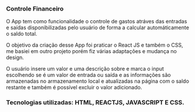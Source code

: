 ### Controle Financeiro


O App tem como funcionalidade o controle de gastos atráves das entradas e saídas disponibilizadas pelo usuário de forma a calcular automáticamente o saldo total.

O objetivo da criação desse App foi praticar o React JS e também o CSS, me basiei em outro projeto porém fiz várias adaptações e mudança no design. 



O usuário insere um valor e uma descrição sobre e marca o input escolhendo se é um valor de entrada ou saída e as informações são armazenadas no armazenamento local e atualizadas na página com o saldo restante e também é possível excluir o valor adicionado. 

### Tecnologias utilizadas: HTML, REACTJS, JAVASCRIPT E CSS.
